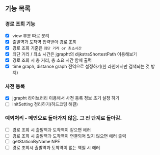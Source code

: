 ## 기능 목록
### 경로 조회 기능
- [x] view 부분 따로 분리
- [x] 출발역과 도착역 입력받아 경로 조회
- [x] 경로 조회 기준은 `최단 거리 or 최소시간`
- [x] 최단 거리 / 최소 시간은  jgrapht의 dijkstraShortestPath 이용해보기
- [x] 경로 조회 시 총 거리, 총 소요 시간 함께 출력
- [x] time graph, distance graph 전역으로 설정하기(한 라인에서만 검색되는 것 방지)

### 사전 등록
- [x] jgrapht 라이브러리 이용해서 사전 등록 정보 초기 설정 하기
- [ ] initSetting 정리하기(하드코딩 해결)

### 예외처리 - 메인으로 돌아가지 않음. 그 전 단계로 돌아감.
- [ ] 경로 조회 시 출발역과 도착역이 같으면 에러
- [ ] 경로 조회 시 출발역과 도착역이 연결되어 있지 않으면 에러 출력
- [ ] getStationByName NPE
- [ ] 경로 조회시 출발역과 도착역이 없는 역일 시 에러